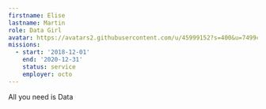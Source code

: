 ```yaml
---
firstname: Elise
lastname: Martin
role: Data Girl
avatar: https://avatars2.githubusercontent.com/u/45999152?s=400&u=7499c4202c75e73de574a27c89d2e0e6f38b86cb&v=4
missions:
  - start: '2018-12-01'
    end: '2020-12-31'
    status: service
    employer: octo
---
```


All you need is Data
